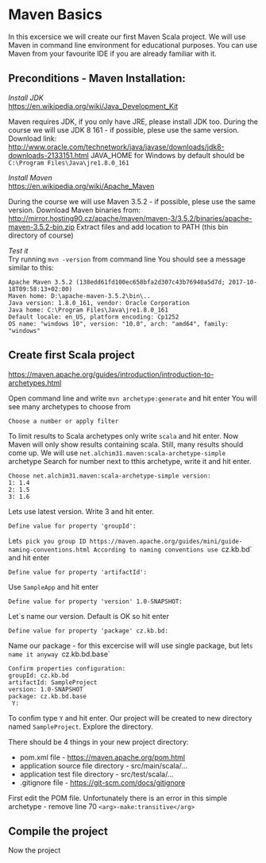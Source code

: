 # Maven Basics

In this excersice we will create our first Maven Scala project.
We will use Maven in command line environment for educational purposes. You can use Maven from your favourite IDE if you are  already familiar with it.

## Preconditions - Maven Installation:

_Install JDK_<br/>
https://en.wikipedia.org/wiki/Java_Development_Kit

Maven requires JDK, if you only have JRE, please install JDK too.
During the course we will use JDK 8 161 - if possible, plese use the same version.
Download link: http://www.oracle.com/technetwork/java/javase/downloads/jdk8-downloads-2133151.html
JAVA_HOME for Windows by default should be `C:\Program Files\Java\jre1.8.0_161`

_Install Maven_<br/>
https://en.wikipedia.org/wiki/Apache_Maven

During the course we will use Maven 3.5.2 - if possible, plese use the same version.
Download Maven binaries from: http://mirror.hosting90.cz/apache/maven/maven-3/3.5.2/binaries/apache-maven-3.5.2-bin.zip
Extract files and add location to PATH (this bin directory of course)


_Test it_<br/>
Try running `mvn -version` from command line
You should see a message similar to this:
```
Apache Maven 3.5.2 (138edd61fd100ec658bfa2d307c43b76940a5d7d; 2017-10-18T09:58:13+02:00)
Maven home: D:\apache-maven-3.5.2\bin\..
Java version: 1.8.0_161, vendor: Oracle Corporation
Java home: C:\Program Files\Java\jre1.8.0_161
Default locale: en_US, platform encoding: Cp1252
OS name: "windows 10", version: "10.0", arch: "amd64", family: "windows"
```



## Create first Scala project
https://maven.apache.org/guides/introduction/introduction-to-archetypes.html

Open command line and write `mvn archetype:generate` and hit enter
You will see many archetypes to choose from
```
Choose a number or apply filter
```
To limit results to Scala archetypes only write `scala` and hit enter. Now Maven will only show results containing scala.
Still, many results should come up. We will use `net.alchim31.maven:scala-archetype-simple` archetype
Search for number next to tthis archetype, write it and hit enter.
```
Choose net.alchim31.maven:scala-archetype-simple version:
1: 1.4
2: 1.5
3: 1.6
```
Lets use latest version. Write 3 and hit enter.
```
Define value for property 'groupId':
```
Let`s pick you group ID
https://maven.apache.org/guides/mini/guide-naming-conventions.html
According to naming conventions use `cz.kb.bd` and hit enter
```
Define value for property 'artifactId':
```
Use `SampleApp` and hit enter
```
Define value for property 'version' 1.0-SNAPSHOT:
```
Let`s name our version. Default is OK so hit enter
```
Define value for property 'package' cz.kb.bd:
```
Name our package - for this excercise will will use single package, but let`s name it anyway `cz.kb.bd.base`
```
Confirm properties configuration:
groupId: cz.kb.bd
artifactId: SampleProject
version: 1.0-SNAPSHOT
package: cz.kb.bd.base
 Y: 
 ```
 To confim type `Y` and hit enter. Our project will be created to new directory named `SampleProject`.
 Explore the directory.
 
 There should be 4 things in your new project directory:
   * pom.xml file - https://maven.apache.org/pom.html
   * application source file directory - src/main/scala/...
   * application test file directory - src/test/scala/...
   * .gitignore file - https://git-scm.com/docs/gitignore
 
 First edit the POM file. 
 Unfortunately there is an error in this simple archetype - remove line 70 `<arg>-make:transitive</arg>`
 
 
 
 ## Compile the project
 Now the project

